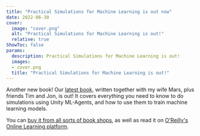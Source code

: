 ```yaml
---
title: "Practical Simulations for Machine Learning is out now"
date: 2022-06-30
cover:
  image: "cover.png"
  alt: "Practical Simulations for Machine Learning is out!"
  relative: true
ShowToc: false
params:
  description: Practical Simulations for Machine Learning is out!
  images:
  - cover.png
  title: "Practical Simulations for Machine Learning is out!"
---
```


Another new book! Our [latest book](https://www.oreilly.com/library/view/practical-simulations-for/9781492089919/), written together with my wife Mars, plus friends Tim and Jon, is out! It covers everything you need to know to do simulations using Unity ML-Agents, and how to use them to train machine learning models.

You can [buy it from all sorts of book shops](https://www.amazon.com.au/Practical-Simulations-Machine-Learning-Synthetic/dp/1492089923), as well as read it on [O'Reilly's Online Learning platform](https://www.oreilly.com/library/view/practical-simulations-for/9781492089919/).